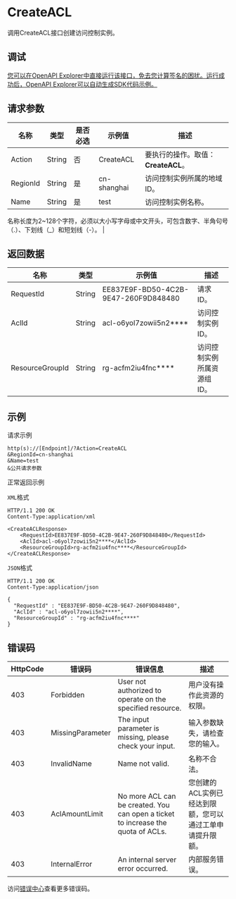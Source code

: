 # CreateACL

调用CreateACL接口创建访问控制实例。

## 调试

[您可以在OpenAPI Explorer中直接运行该接口，免去您计算签名的困扰。运行成功后，OpenAPI Explorer可以自动生成SDK代码示例。](https://api.aliyun.com/#product=Smartag&api=CreateACL&type=RPC&version=2018-03-13)

## 请求参数

|名称|类型|是否必选|示例值|描述|
|--|--|----|---|--|
|Action|String|否|CreateACL|要执行的操作。取值：**CreateACL**。 |
|RegionId|String|是|cn-shanghai|访问控制实例所属的地域ID。 |
|Name|String|是|test|访问控制实例名称。

 名称长度为2~128个字符，必须以大小写字母或中文开头，可包含数字、半角句号（.）、下划线（\_）和短划线（-）。 |

## 返回数据

|名称|类型|示例值|描述|
|--|--|---|--|
|RequestId|String|EE837E9F-BD50-4C2B-9E47-260F9D848480|请求ID。 |
|AclId|String|acl-o6yol7zowii5n2\*\*\*\*|访问控制实例ID。 |
|ResourceGroupId|String|rg-acfm2iu4fnc\*\*\*\*|访问控制实例所属资源组ID。 |

## 示例

请求示例

```
http(s)://[Endpoint]/?Action=CreateACL
&RegionId=cn-shanghai
&Name=test
&公共请求参数
```

正常返回示例

`XML`格式

```
HTTP/1.1 200 OK
Content-Type:application/xml

<CreateACLResponse>
    <RequestId>EE837E9F-BD50-4C2B-9E47-260F9D848480</RequestId>
    <AclId>acl-o6yol7zowii5n2****</AclId>
    <ResourceGroupId>rg-acfm2iu4fnc****</ResourceGroupId>
</CreateACLResponse>
```

`JSON`格式

```
HTTP/1.1 200 OK
Content-Type:application/json

{
  "RequestId" : "EE837E9F-BD50-4C2B-9E47-260F9D848480",
  "AclId" : "acl-o6yol7zowii5n2****",
  "ResourceGroupId" : "rg-acfm2iu4fnc****"
}
```

## 错误码

|HttpCode|错误码|错误信息|描述|
|--------|---|----|--|
|403|Forbidden|User not authorized to operate on the specified resource.|用户没有操作此资源的权限。|
|403|MissingParameter|The input parameter is missing, please check your input.|输入参数缺失，请检查您的输入。|
|403|InvalidName|Name not valid.|名称不合法。|
|403|AclAmountLimit|No more ACL can be created. You can open a ticket to increase the quota of ACLs.|您创建的ACL实例已经达到限额，您可以通过工单申请提升限额。|
|403|InternalError|An internal server error occurred.|内部服务错误。|

访问[错误中心](https://error-center.alibabacloud.com/status/product/Smartag)查看更多错误码。

